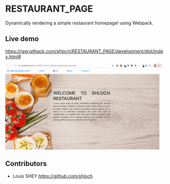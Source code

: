 # RESTAURANT_PAGE

Dynamically rendering a simple restaurant homepage! using Webpack.


## Live demo

https://raw.githack.com/shloch/RESTAURANT_PAGE/development/dist/index.html#

![alt text](https://github.com/shloch/RESTAURANT_PAGE/blob/development/dist/assets/restaurant.gif)

## Contributors

- Louis SHEY _https://github.com/shloch_
